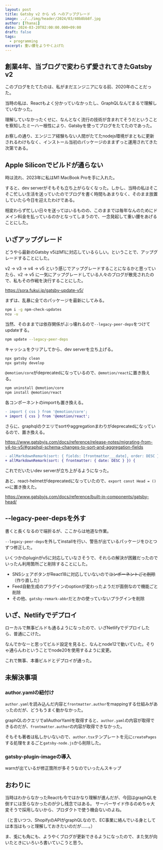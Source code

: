 ```yaml
---
layout: post
title: Gatsby v2 から v5 へのアップグレード
image: ../../img/header/2024/03/40b8bb8f.jpg
author: [Thanai]
date: 2024-03-20T02:00:00.000+09:00
draft: false
tags:
  - programming
excerpt: 重い腰をようやく上げた
---
```


## 創業4年、当ブログで変わらず愛されてきたGatsby v2

このブログをたてたのは、私がまだエンジニアになる前、2020年のことだった。

当時の私は、Reactもよく分かっていなかったし、GraphQLなんてまるで理解していなかった。

理解していなかったくせに、なんとなく流行の技術が含まれてそうだということを察知したミーハー根性により、Gatsbyを使ってブログをたてたのであった。

お察しの通り、エンジニア経験もない人間がたてたnodejs環境がまともに更新されるわけもなく、インストール当初のパッケージのままずっと運用されてきた次第である。

## Apple Siliconでビルドが通らない

時は流れ、2023年に私はM1 MacBook Proを手に入れた。

すると、dev serverがそもそも立ち上がらなくなった。しかし、当時の私はそこそこ忙しい生活を送っていたのでブログを書く時間もあまりなく、そのまま放置していたら今日を迎えたわけである。

相変わらず忙しい日々を送ってはいるものの、このままでは毎年なんのためにドメイン料金を払っているのかとなってしまうので、一念発起して重い腰をあげることにした。


## いざアップグレード

どうやら最新のGatsby v5はM1に対応しているらしい。ということで、アップグレードすることにした。

v2 -> v3 -> v4 -> v5 という感じでアップグレードすることになるかと思っていたら、v2 -> v5 に一気にアップグレードしている人々のブログが散見されたので、私もその作戦を決行することにした。

https://sora.fukui.jp/gatsby-update-v5/

まずは、乱暴に全てのパッケージを最新にしてみる。

```bash
npm i -g npm-check-updates
ncu -u
```

当然、そのままでは依存関係がぶっ壊れるので`--legacy-peer-deps`をつけてupdateする。

```bash
npm update --legacy-peer-deps
```

キャッシュをクリアしてから、dev serverを立ち上げる。

```bash
npx gatsby clean
npx gatsby develop
```

`@emotion/core`がdeprecatedになっているので、`@emotion/react`に置き換える。

```bash
npm uninstall @emotion/core
npm install @emotion/react
```

各コンポーネントのimportも置き換える。

```diff
- import { css } from '@emotion/core';
+ import { css } from '@emotion/react';
```

さらに、graphqlのクエリでsortやaggregationまわりがdeprecatedになっているので、置き換える。

https://www.gatsbyjs.com/docs/reference/release-notes/migrating-from-v4-to-v5/#graphql-schema-changes-to-sort-and-aggregation-fields

```diff
- allMarkdownRemark(sort: { fields: [frontmatter___date], order: DESC }) {
+ allMarkdownRemark(sort: { frontmatter: { date: DESC } }) {
```

これでだいたいdev serverが立ち上がるようになった。

あと、react-helmetがdeprecatedになっていたので、`export const Head = () =>`に置き換えた。

https://www.gatsbyjs.com/docs/reference/built-in-components/gatsby-head/

## --legacy-peer-depsを外す

書くと長くなるので端折るが、ここからは地道な作業。

`--legacy-peer-deps`を外してinstallを行い、警告が出ているパッケージをひとつずつ修正した。

いくつかのpluginがv5に対応していなさそうで、それらの解決が困難だったのでいったん利用箇所ごと削除することにした。

- SNSシェアボタンがReact18に対応していないので~~コンポーネントごと削除~~（作り直した）
- Feed自動生成のプラグインのoptionが変わったようだが面倒なので機能ごと削除
- その他、`gatsby-remark-abbr`だとかの使っていないプラグインを削除

## いざ、Netlifyでデプロイ

ローカルで無事ビルドも通るようになったので、いざNetlifyでデプロイしたら、普通にこけた。

なんでかなーと思ってビルド設定を見ると、なんとnode12で動いていた。そりゃ通らんわということでnode20を使用するように変更。

これで無事、本番ビルドとデプロイが通った。

## 未解決事項

### author.yamlの紐付け

`author.yaml`を読み込んだ内容と`frontmatter.author`をmappingする仕組みがあったのだが、どうもうまく動かなかった。

graphQLのクエリでallAuthorYamlを取得すると、`author.yaml`の内容が取得できるのだが、`frontmatter.author`の内容が取得できなかった。

そもそも著者は私しかいないので、`author.tsx`テンプレートを元に`createPages`する処理をまるごと`gatsby-node.js`から削除した。

### gatsby-plugin-imageの導入

warnが出ているが修正箇所が多そうなのでいったんスキップ

## おわりに

当時はわからなかったReactも今ではかなり理解が進んだが、今回はgraphQLを倒すには至らなかったのが少し残念ではある。
サーバーサイド作るのめちゃ大変そうで採用しないから、プロダクトで使う機会ないのよね。

（と言いつつ、ShopifyのAPIがgraphQLなので、EC事業に絡んでいる身としては本当はもっと理解しておきたいのだが……。）

ま、兎にも角にも、ようやくブログが更新できるようになったので、また気が向いたときにいろいろ書いていこうと思う。
